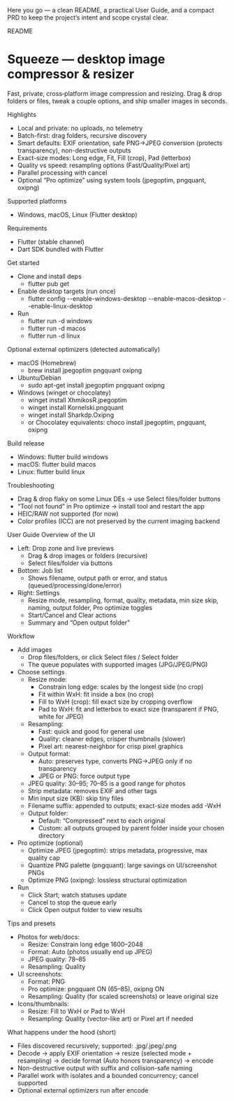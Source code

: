 Here you go — a clean README, a practical User Guide, and a compact PRD to keep the project’s intent and scope crystal clear.

README
# Squeeze — desktop image compressor & resizer

Fast, private, cross‑platform image compression and resizing. Drag & drop folders or files, tweak a couple options, and ship smaller images in seconds.

Highlights
- Local and private: no uploads, no telemetry
- Batch-first: drag folders, recursive discovery
- Smart defaults: EXIF orientation, safe PNG→JPEG conversion (protects transparency), non-destructive outputs
- Exact-size modes: Long edge, Fit, Fill (crop), Pad (letterbox)
- Quality vs speed: resampling options (Fast/Quality/Pixel art)
- Parallel processing with cancel
- Optional “Pro optimize” using system tools (jpegoptim, pngquant, oxipng)

Supported platforms
- Windows, macOS, Linux (Flutter desktop)

Requirements
- Flutter (stable channel)
- Dart SDK bundled with Flutter

Get started
- Clone and install deps
  - flutter pub get
- Enable desktop targets (run once)
  - flutter config --enable-windows-desktop --enable-macos-desktop --enable-linux-desktop
- Run
  - flutter run -d windows
  - flutter run -d macos
  - flutter run -d linux

Optional external optimizers (detected automatically)
- macOS (Homebrew)
  - brew install jpegoptim pngquant oxipng
- Ubuntu/Debian
  - sudo apt-get install jpegoptim pngquant oxipng
- Windows (winget or chocolatey)
  - winget install XhmikosR.jpegoptim
  - winget install Kornelski.pngquant
  - winget install Sharkdp.Oxipng
  - or Chocolatey equivalents: choco install jpegoptim, pngquant, oxipng

Build release
- Windows: flutter build windows
- macOS: flutter build macos
- Linux: flutter build linux

Troubleshooting
- Drag & drop flaky on some Linux DEs → use Select files/folder buttons
- “Tool not found” in Pro optimize → install tool and restart the app
- HEIC/RAW not supported (for now)
- Color profiles (ICC) are not preserved by the current imaging backend

User Guide
Overview of the UI
- Left: Drop zone and live previews
  - Drag & drop images or folders (recursive)
  - Select files/folder via buttons
- Bottom: Job list
  - Shows filename, output path or error, and status (queued/processing/done/error)
- Right: Settings
  - Resize mode, resampling, format, quality, metadata, min size skip, naming, output folder, Pro optimize toggles
  - Start/Cancel and Clear actions
  - Summary and “Open output folder”

Workflow
- Add images
  - Drop files/folders, or click Select files / Select folder
  - The queue populates with supported images (JPG/JPEG/PNG)
- Choose settings
  - Resize mode:
    - Constrain long edge: scales by the longest side (no crop)
    - Fit within WxH: fit inside a box (no crop)
    - Fill to WxH (crop): fill exact size by cropping overflow
    - Pad to WxH: fit and letterbox to exact size (transparent if PNG, white for JPEG)
  - Resampling:
    - Fast: quick and good for general use
    - Quality: cleaner edges, crisper thumbnails (slower)
    - Pixel art: nearest-neighbor for crisp pixel graphics
  - Output format:
    - Auto: preserves type, converts PNG→JPEG only if no transparency
    - JPEG or PNG: force output type
  - JPEG quality: 30–95; 70–85 is a good range for photos
  - Strip metadata: removes EXIF and other tags
  - Min input size (KB): skip tiny files
  - Filename suffix: appended to outputs; exact-size modes add -WxH
  - Output folder:
    - Default: “Compressed” next to each original
    - Custom: all outputs grouped by parent folder inside your chosen directory
- Pro optimize (optional)
  - Optimize JPEG (jpegoptim): strips metadata, progressive, max quality cap
  - Quantize PNG palette (pngquant): large savings on UI/screenshot PNGs
  - Optimize PNG (oxipng): lossless structural optimization
- Run
  - Click Start; watch statuses update
  - Cancel to stop the queue early
  - Click Open output folder to view results

Tips and presets
- Photos for web/docs:
  - Resize: Constrain long edge 1600–2048
  - Format: Auto (photos usually end up JPEG)
  - JPEG quality: 78–85
  - Resampling: Quality
- UI screenshots:
  - Format: PNG
  - Pro optimize: pngquant ON (65–85), oxipng ON
  - Resampling: Quality (for scaled screenshots) or leave original size
- Icons/thumbnails:
  - Resize: Fill to WxH or Pad to WxH
  - Resampling: Quality (vector-like art) or Pixel art if needed

What happens under the hood (short)
- Files discovered recursively; supported: .jpg/.jpeg/.png
- Decode → apply EXIF orientation → resize (selected mode + resampling) → decide format (Auto honors transparency) → encode
- Non-destructive output with suffix and collision-safe naming
- Parallel work with isolates and a bounded concurrency; cancel supported
- Optional external optimizers run after encode
